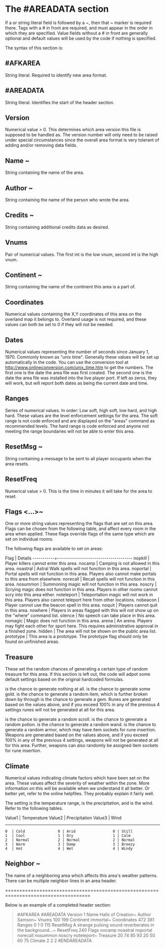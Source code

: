 The #AREADATA section
=====================

If a <value> or string literal field is followed by a ~, then that ~ marker is required there.
Tags with a # in front are required, and must appear in the order in which they are specified.
Value fields without a # in front are generally optional and default values will be used by
the code if nothing is specified.

The syntax of this section is:

#AFKAREA
--------
String literal. Required to identify new area format.

#AREADATA
---------
String literal. Identifies the start of the header section.

Version     <int>
-----------------
Numerical value > 0. This determines which area version this file is supposed to be handled as.
The version number will only need to be raised under special circumstances since the overall
area format is very tolerant of adding and/or removing data fields.

Name        <string>~
---------------------
String containing the name of the area.

Author      <string>~
---------------------
String containing the name of the person who wrote the area.

Credits     <string>~
---------------------
String containing additional credits data as desired.

Vnums       <int> <int>
-----------------------
Pair of numerical values. The first int is the low vnum, second int is the high vnum.

Continent   <string>~
---------------------
String containing the name of the continent this area is a part of.

Coordinates <int> <int>
-----------------------
Numerical values containing the X,Y coordinates of this area on the overland map it belongs to.
Overland usage is not required, and these values can both be set to 0 if they will not be needed.

Dates       <time> <time>
-------------------------
Numerical values representing the number of seconds since January 1, 1970.
Commonly known as "unix time". Generally these values will be set up automatically in the code.
You can use the conversion tool at http://www.onlineconversion.com/unix_time.htm to get the numbers.
The first one is the date the area file was first created.
The second one is the date the area file was installed into the live player port.
If left as zeros, they will work, but will report both dates as being the current date and time.

Ranges      <int> <int> <int> <int>
-----------------------------------
Series of numerical values. In order: Low soft, high soft, low hard, and high hard.
These values are the level enforcement settings for the area. The soft range is not code enforced
and are displayed on the "areas" command as recommended levels. The hard range is code enforced and
anyone not meeting the range boundaries will not be able to enter this area.

ResetMsg    <string>~
---------------------
String containing a message to be sent to all player occupants when the area resets.

ResetFreq   <int>
-----------------
Numerical value > 0. This is the time in minutes it will take for the area to reset.

Flags       <string> <string> <string> <...>~
---------------------------------------------
One or more string values representing the flags that are set on this area. Flags can be chosen from the following table,
and affect every room in the area when applied. These flags override flags of the same type which are set on individual
rooms.

The following flags are available to set on areas:

Flag       | Details
-----------+--------------------------------------
nopkill    | Player killers cannot enter this area.
nocamp     | Camping is not allowed in this area.
noastral   | Astral Walk spells will not function in this area.
noportal   | Portal spells will not function in this area.
             Players also cannot make portals to this area from elsewhere.
norecall   | Recall spells will not function in this area.
nosummon   | Summoning magic will not function in this area.
noscry     | Scrying magic does not function in this area.
             Players in other rooms cannot scry into this area either.
noteleport | Teleportation magic will not work in this area.
             Players also cannot teleport here from other locations.
nobeacon   | Player cannot use the beacon spell in this area.
noquit     | Players cannot quit in this area.
nowhere    | Players in areas flagged with this will not show up
             on the "where" command list.
silence    | No speech can take place in this area.
nomagic    | Magic does not function in this area.
arena      | An arena. Players may fight each other for sport here.
             This requires administrative approval in a finished zone.
hidden     | The area will not be shown on the public area list.
prototype  | This area is a prototype.
             The prototype flag should only be found on unfinished areas.

Treasure <val1> <val2> <val3> <val4> <val5> <val6> <val7> <val8>
----------------------------------------------------------------
These set the random chances of generating a certain type of random
treasure for this area. If this section is left out, the code will
adpot some default settings based on the original hardcoded formulas.

<val1> is the chance to generate nothing at all.
<val2> is the chance to generate some gold.
<val3> is the chance to generate a random item, which is further broken
down by <val5> through <val8>
<val4> is the chance to generate a gem.
Runes are generated based on the values above, and if you exceed 100% in any
of the previous 4 settings runes will not be generated at all for this area.

<val5> is the chance to generate a random scroll.
<val6> is the chance to generate a random potion.
<val7> is the chance to generate a random wand.
<val8> is the chance to generate a random armor, which may have item sockets
for rune insertion.
Weapons are generated based on the values above, and if you exceed 100% in any
of the previous 4 settings, weapons will not be generated at all for this area.
Further, weapons can also randomly be assigned item sockets for rune insertion.

Climate     <value1> <value2> <value3>
--------------------------------------
Numerical values indicating climate factors which have been set on the area.
These values affect the severity of weather within the zone. More information on
this will be available when we understand it all better. Or better yet, refer to
the online helpfiles. They probably explain it fairly well.

The <value1> setting is the temperature range, <value2> is the precipitation,
and <value3> is the wind. Refer to the following tables.

Value1 | Temperature   Value2 | Precipitation   Value3 | Wind
--------------------   ----------------------   ----------------
    0  | Cold               0 | Arid                 0 | Still
    1  | Cool               1 | Dry                  1 | Calm
    2  | Normal             2 | Normal               2 | Normal 
    3  | Warm               3 | Damp                 3 | Breezy
    4  | Hot                4 | Wet                  4 | Windy

Neighbor     <string>~
----------------------
The name of a neighboring area which affects this area's weather patterns.
There can be multiple neighbor lines in an area header.

====================================================================================

Below is an example of a completed header section:

>#AFKAREA
>#AREADATA
>Version         1
>Name            Halls of Creation~
>Author          Samson~
>Vnums           100 199
>Continent       immortal~
>Coordinates     472 381
>Ranges          0 1 0 115
>ResetMsg        A strange pulsing sound reverberates in the background...~
>ResetFreq       240
>Flags           nocamp noastral noportal norecall nosummon noscry noteleport~
>Treasure        20 74 85 93 20 50 60 75
>Climate         2 2 2
>#ENDAREADATA
